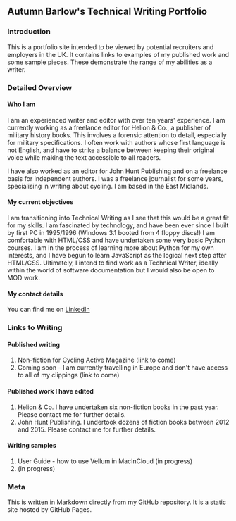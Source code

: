 ## Autumn Barlow's Technical Writing Portfolio

### Introduction

This is a portfolio site intended to be viewed by potential recruiters and employers in the UK. It contains links to examples of my published work and some sample pieces. These demonstrate the range of my abilities as a writer.

### Detailed Overview

#### Who I am

I am an experienced writer and editor with over ten years' experience. I am currently working as a freelance editor for Helion & Co., a publisher of military history books. This involves a forensic attention to detail, especially for military specifications. I often work with authors whose first language is not English, and have to strike a balance between keeping their original voice while making the text accessible to all readers. 

I have also worked as an editor for John Hunt Publishing and on a freelance basis for independent authors. I was a freelance journalist for some years, specialising in writing about cycling. I am based in the East Midlands.

#### My current objectives

I am transitioning into Technical Writing as I see that this would be a great fit for my skills. I am fascinated by technology, and have been ever since I built by first PC in 1995/1996 (Windows 3.1 booted from 4 floppy discs!) I am comfortable with HTML/CSS and have undertaken some very basic Python courses. I am in the process of learning more about Python for my own interests, and I have begun to learn JavaScript as the logical next step after HTML/CSS. Ultimately, I intend to find work as a Technical Writer, ideally within the world of software documentation but I would also be open to MOD work. 

#### My contact details

You can find me on [LinkedIn](www.linkedin.com/in/autumn-barlow-writing)

### Links to Writing

#### Published writing

1. Non-fiction for Cycling Active Magazine (link to come)
2. Coming soon - I am currently travelling in Europe and don't have access to all of my clippings (link to come)

#### Published work I have edited

1. Helion & Co. I have undertaken six non-fiction books in the past year. Please contact me for further details.
2. John Hunt Publishing. I undertook dozens of fiction books between 2012 and 2015. Please contact me for further details.

#### Writing samples

1. User Guide - how to use Vellum in MacInCloud (in progress)
2. (in progress)

### Meta

This is written in Markdown directly from my GitHub repository. It is a static site hosted by GitHub Pages. 


